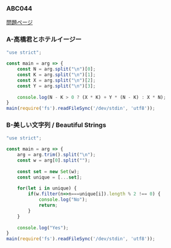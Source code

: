 ### ABC044
[問題ページ](https://atcoder.jp/contests/abc044/tasks)

### A-高橋君とホテルイージー
```JavaScript
"use strict";
    
const main = arg => {
    const N = arg.split("\n")[0];
    const K = arg.split("\n")[1];
    const X = arg.split("\n")[2];
    const Y = arg.split("\n")[3];
    
    console.log(N - K > 0 ? (X * K) + Y * (N - K) : X * N);
}
main(require('fs').readFileSync('/dev/stdin', 'utf8'));

```

### B-美しい文字列 / Beautiful Strings
```JavaScript
"use strict";
    
const main = arg => {
    arg = arg.trim().split("\n");
    const w = arg[0].split("");
    
    const set = new Set(w);
    const unique = [...set];
    
    for(let i in unique) {
        if(w.filter(n=>n===unique[i]).length % 2 !== 0) {
            console.log("No");
            return;
        }   
    }
    
    console.log("Yes");
}
main(require('fs').readFileSync('/dev/stdin', 'utf8'));

```